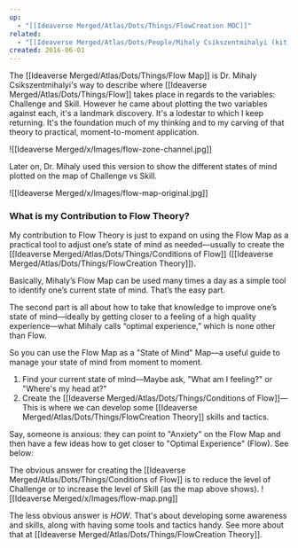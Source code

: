 ```yaml
---
up:
  - "[[Ideaverse Merged/Atlas/Dots/Things/FlowCreation MOC]]"
related:
  - "[[Ideaverse Merged/Atlas/Dots/People/Mihaly Csikszentmihalyi (kit)]]"
created: 2016-06-01
---
```

The [[Ideaverse Merged/Atlas/Dots/Things/Flow Map]] is Dr. Mihaly Csikszentmihalyi's way to describe where [[Ideaverse Merged/Atlas/Dots/Things/Flow]] takes place in regards to the variables: Challenge and Skill. However he came about plotting the two variables against each, it's a landmark discovery. It's a lodestar to which I keep returning. It's the foundation much of my thinking and to my carving of that theory to practical, moment-to-moment application.

![[Ideaverse Merged/x/Images/flow-zone-channel.jpg]]

Later on, Dr. Mihaly used this version to show the different states of mind plotted on the map of Challenge vs Skill.

![[Ideaverse Merged/x/Images/flow-map-original.jpg]]

### What is my Contribution to Flow Theory?

My contribution to Flow Theory is just to expand on using the Flow Map as a practical tool to adjust one’s state of mind as needed—usually to create the [[Ideaverse Merged/Atlas/Dots/Things/Conditions of Flow]] ([[Ideaverse Merged/Atlas/Dots/Things/FlowCreation Theory]]).

Basically, Mihaly’s Flow Map can be used many times a day as a simple tool to identify one’s current state of mind. That’s the easy part.

The second part is all about how to take that knowledge to improve one’s state of mind—ideally by getting closer to a feeling of a high quality experience—what Mihaly calls “optimal experience,” which is none other than Flow.

So you can use the Flow Map as a "State of Mind" Map—a useful guide to manage your state of mind from moment to moment.

1. Find your current state of mind—Maybe ask, "What am I feeling?" or "Where's my head at?"
2. Create the [[Ideaverse Merged/Atlas/Dots/Things/Conditions of Flow]]—This is where we can develop some [[Ideaverse Merged/Atlas/Dots/Things/FlowCreation Theory]] skills and tactics. 

Say, someone is anxious: they can point to "Anxiety" on the Flow Map and then have a few ideas how to get closer to "Optimal Experience" (Flow). See below:

The obvious answer for creating the [[Ideaverse Merged/Atlas/Dots/Things/Conditions of Flow]] is to reduce the level of Challenge or to increase the level of Skill (as the map above shows).
![[Ideaverse Merged/x/Images/flow-map.png]]

The less obvious answer is *HOW*. That's about developing some awareness and skills, along with having some tools and tactics handy. See more about that at [[Ideaverse Merged/Atlas/Dots/Things/FlowCreation Theory]]. 
